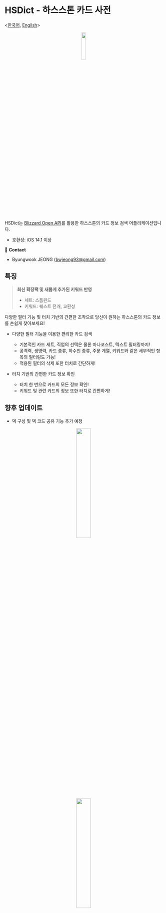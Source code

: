 # HSDict - 하스스톤 카드 사전

<[한국어](https://github.com/bwJeong/HSDict), [Engilsh](https://github.com/bwJeong/HSDict/blob/main/English.md)>

<p align="center"><img src="https://user-images.githubusercontent.com/54430715/119004391-7b1d1280-b9c9-11eb-87c2-f8b0ba32e521.png" width="15%" height="15%"></p>

HSDict는 [Blizzard Open API](https://develop.battle.net/)를 활용한 하스스톤의 카드 정보 검색 어플리케이션입니다.

- 호환성: iOS 14.1 이상

📧 **Contact** 
- Byungwook JEONG (<bwjeong93@gmail.com>)

## 특징
> **최신 확장팩 및 새롭게 추가된 키워드 반영**
> - 세트: 스톰윈드
> - 키워드: 퀘스트 전개, 교환성

다양한 필터 기능 및 터치 기반의 간편한 조작으로 당신이 원하는 하스스톤의 카드 정보를 손쉽게 찾아보세요!

- 다양한 필터 기능을 이용한 편리한 카드 검색
  - 기본적인 카드 세트, 직업의 선택은 물론 마나코스트, 텍스트 필터링까지!
  - 공격력, 생명력, 카드 종류, 하수인 종류, 주문 계열, 키워드와 같은 세부적인 항목의 필터링도 가능!
  - 적용된 필터의 삭제 또한 터치로 간단하게!

- 터치 기반의 간편한 카드 정보 확인
  - 터치 한 번으로 카드의 모든 정보 확인!
  - 키워드 및 관련 카드의 정보 또한 터치로 간편하게!

## 향후 업데이트
- 덱 구성 및 덱 코드 공유 기능 추가 예정

<p align="center"><img src="https://user-images.githubusercontent.com/54430715/118241489-2bc17880-b4d7-11eb-831c-1b4ffe8344a0.png" width="30%" height="30%"></p>
<p align="center"><img src="https://user-images.githubusercontent.com/54430715/118242132-f23d3d00-b4d7-11eb-92c2-d400f001fe7c.png" width="30%" height="30%"></p>
